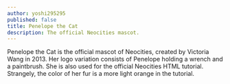 ```yaml
---
author: yoshi295295
published: false
title: Penelope the Cat
description: The official Neocities mascot.
---
```


Penelope the Cat is the official mascot of Neocities, created by Victoria Wang in 2013. Her logo variation consists of Penelope holding a wrench and a paintbrush.
She is also used for the official Neocities HTML tutorial. Strangely, the color of her fur is a more light orange in the tutorial.

